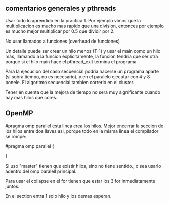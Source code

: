 ## comentarios generales y pthreads

Usar todo lo aprendido en la practica 1. Por ejemplo vimos que la multiplicacion es mucho mas rapido que una division, entonces por ejemplo es mucho mejor multiplicar por 0.5 que dividir por 2. 

No usar llamados a funciones (overhead de funciones)

Un detalle puede ser crear un hilo menos (T-1) y usar el main como un hilo más, llamando a la funcion explicitamente, la funcion tendria
que ser otra porque si el hilo main hace el pthread_exit termina el programa.

Para la ejecucion del caso secuencial podria hacerse un programa aparte (si sobra tiempo, no es necesario), y en el paralelo
ejecutar con 4 y 8 ponele. El algoritmo secuencial tambien correrlo en el cluster.

Tener en cuenta que la mejora de tiempo no sera muy significante cuando hay màs hilos que cores.


## OpenMP

#pragma omp parallel esta linea crea los hilos. Mejor encerrar la seccion de los hilos entre dos llaves asi, porque todo en la misma
linea el compilador se rompe:

#pragma omp parallel
{

}

Si uso "master" tienen que existir hilos, sino no tiene sentido., o sea usarlo
adentro del omp paralell principal.

Para usar el collapse en el for tienen que estar los 3 for inmediatamente juntos. 

En el section entra 1 solo hilo y los demas esperan. 








